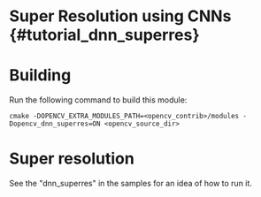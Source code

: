 Super Resolution using CNNs {#tutorial_dnn_superres}
===========================

# Building

Run the following command to build this module:

```make
cmake -DOPENCV_EXTRA_MODULES_PATH=<opencv_contrib>/modules -Dopencv_dnn_superres=ON <opencv_source_dir>
```

# Super resolution

See the "dnn_superres" in the samples for an idea of how to run it.